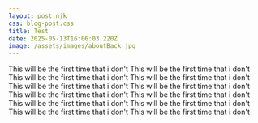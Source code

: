 ```yaml
---
layout: post.njk
css: blog-post.css
title: Test
date: 2025-05-13T16:06:03.220Z
image: /assets/images/aboutBack.jpg
---
```

This will be the first time that i don't ﻿This will be the first time that i don't ﻿This will be the first time that i don't ﻿This will be the first time that i don't ﻿This will be the first time that i don't ﻿This will be the first time that i don't ﻿This will be the first time that i don't ﻿This will be the first time that i don't ﻿This will be the first time that i don't ﻿This will be the first time that i don't ﻿This will be the first time that i don't ﻿This will be the first time that i don't ﻿
